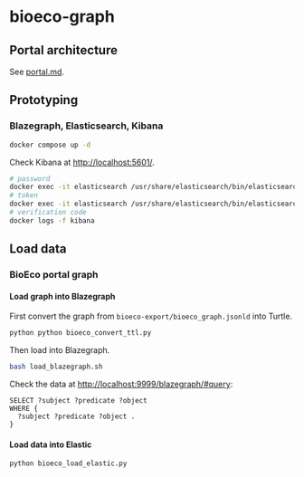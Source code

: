 # bioeco-graph

## Portal architecture

See [portal.md](portal.md).

## Prototyping

### Blazegraph, Elasticsearch, Kibana

```bash
docker compose up -d
```

Check Kibana at <http://localhost:5601/>.

```bash
# password
docker exec -it elasticsearch /usr/share/elasticsearch/bin/elasticsearch-reset-password -u elastic
# token
docker exec -it elasticsearch /usr/share/elasticsearch/bin/elasticsearch-create-enrollment-token -s kibana
# verification code
docker logs -f kibana
```

## Load data
### BioEco portal graph
#### Load graph into Blazegraph

First convert the graph from `bioeco-export/bioeco_graph.jsonld` into Turtle.

```bash
python python bioeco_convert_ttl.py
```

Then load into Blazegraph.

```bash
bash load_blazegraph.sh
```

Check the data at <http://localhost:9999/blazegraph/#query>:

```sparql
SELECT ?subject ?predicate ?object
WHERE {
  ?subject ?predicate ?object .
}
```

#### Load data into Elastic

```bash
python bioeco_load_elastic.py
```
